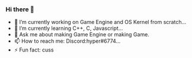 ### Hi there 👋

- 🔭 I’m currently working on Game Engine and OS Kernel from scratch...
- 🌱 I’m currently learning C++, C, Javascript...
- 💬 Ask me about making Game Engine or making Game.
- 📫 How to reach me: Discord:hyper#6774...
- ⚡ Fun fact: cuss
